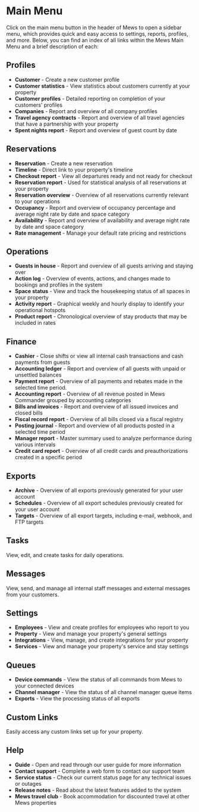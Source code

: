 # Main Menu

Click on the main menu button in the header of Mews to open a sidebar menu, which provides quick and easy access to settings, reports, profiles, and more. Below, you can find an index of all links within the Mews Main Menu and a brief description of each:

## Profiles

* **Customer** - Create a new customer profile
* **Customer statistics** - View statistics about customers currently at your property
* **Customer profiles** - Detailed reporting on completion of your customers' profiles
* **Companies** - Report and overview of all company profiles 
* **Travel agency contracts** - Report and overview of all travel agencies that have a partnership with your property
* **Spent nights report** - Report and overview of guest count by date

## Reservations

* **Reservation** - Create a new reservation
* **Timeline** - Direct link to your property's timeline
* **Checkout report** - View all departures ready and not ready for checkout
* **Reservation report** - Used for statistical analysis of all reservations at your property
* **Reservation overview** - Overview of all reservations currently relevant to your operations
* **Occupancy** - Report and overview of occupancy percentage and average night rate by date and space category
* **Availability** - Report and overview of availability and average night rate by date and space category
* **Rate management** - Manage your default rate pricing and restrictions

## Operations

* **Guests in house** - Report and overview of all guests arriving and staying over
* **Action log** - Overview of events, actions, and changes made to bookings and profiles in the system
* **Space status** - View and track the housekeeping status of all spaces in your property
* **Activity report** - Graphical weekly and hourly display to identify your operational hotspots
* **Product report** - Chronological overview of stay products that may be included in rates

## Finance

* **Cashier** - Close shifts or view all internal cash transactions and cash payments from guests
* **Accounting ledger** -  Report and overview of all guests with unpaid or unsettled balances
* **Payment report** - Overview of all payments and rebates made in the selected time period.
* **Accounting report** - Overview of all revenue posted in Mews Commander grouped by accounting categories
* **Bills and invoices** - Report and overview of all issued invoices and closed bills
* **Fiscal record report**  - Overview of all bills closed via a fiscal registry
* **Posting journal** - Report and overview of all products posted in a selected time period
* **Manager report** - Master summary used to analyze performance during various intervals
* **Credit card report** - Overview of all credit cards and preauthorizations created in a specific period

## Exports

* **Archive** - Overview of all exports previously generated for your user account
* **Schedules** - Overview of all export schedules previously created for your user account
* **Targets** - Overview of all export targets, including e-mail, webhook, and FTP targets

## Tasks

View, edit, and create tasks for daily operations.

## Messages

View, send, and manage all internal staff messages and external messages from your customers.

## Settings

* **Employees** - View and create profiles for employees who report to you
* **Property** - View and manage your property's general settings
* **Integrations** - View, manage, and create integrations for your property
* **Services** - View and manage your property's service and stay settings

## Queues

* **Device commands** - View the status of all commands from Mews to your connected devices
* **Channel manager** - View the status of all channel manager queue items
* **Exports** - View the processing status of all exports

## Custom Links

Easily access any custom links set up for your property.

## Help

* **Guide** - Open and read through our user guide for more information
* **Contact support** - Complete a web form to contact our support team
* **Service status** - Check our current status page for any technical issues or outages
* **Release notes** - Read about the latest features added to the system
* **Mews travel club** - Book accommodation for discounted travel at other Mews properties


